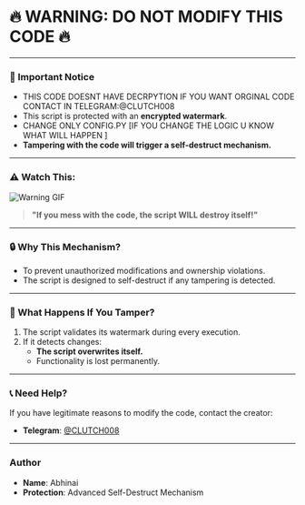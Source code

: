 # **🔥 WARNING: DO NOT MODIFY THIS CODE 🔥**

---

### **🚨 Important Notice**
- THIS CODE DOESNT HAVE DECRPYTION IF YOU WANT ORGINAL CODE CONTACT IN TELEGRAM:@CLUTCH008
- This script is protected with an **encrypted watermark**.
- CHANGE ONLY CONFIG.PY [IF YOU CHANGE THE LOGIC U KNOW WHAT WILL HAPPEN ] 
- **Tampering with the code will trigger a self-destruct mechanism.**

---

### **⚠️ Watch This:**

![Warning GIF](https://media.giphy.com/media/3og0IPxMM0erATueVW/giphy.gif)

> **"If you mess with the code, the script WILL destroy itself!"**

---

### **🔒 Why This Mechanism?**
- To prevent unauthorized modifications and ownership violations.
- The script is designed to self-destruct if any tampering is detected.

---

### **🚨 What Happens If You Tamper?**
1. The script validates its watermark during every execution.
2. If it detects changes:
    - **The script overwrites itself.**
    - Functionality is lost permanently.

---

### **📞 Need Help?**
If you have legitimate reasons to modify the code, contact the creator:
- **Telegram**: [@CLUTCH008](https://t.me/CLUTCH008)

---

### **Author**
- **Name**: Abhinai
- **Protection**: Advanced Self-Destruct Mechanism
